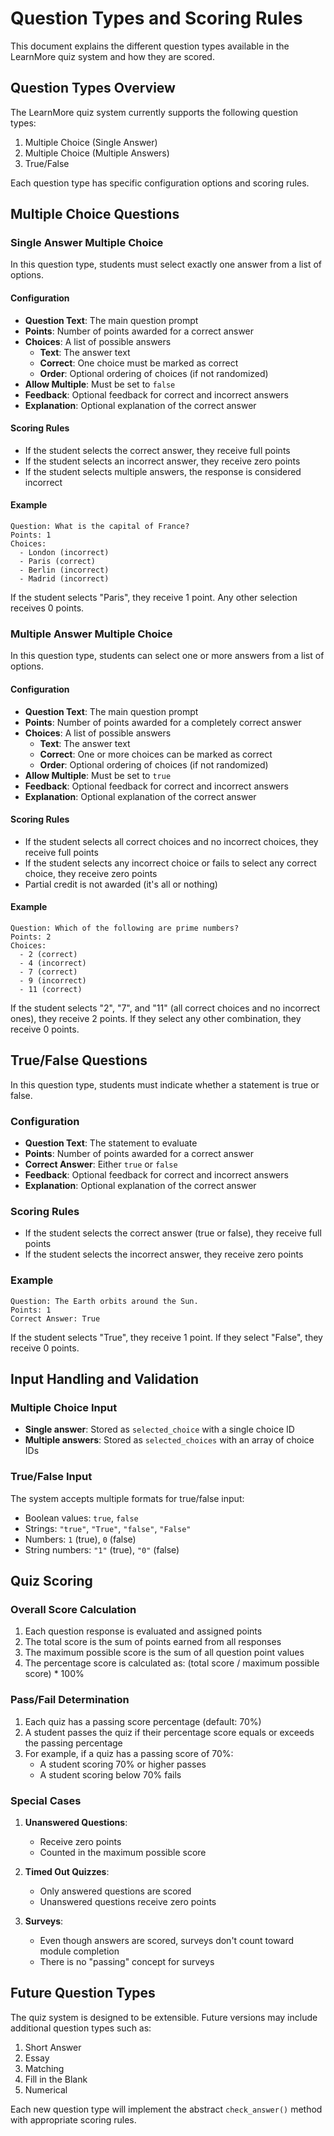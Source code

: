 # Question Types and Scoring Rules

This document explains the different question types available in the LearnMore quiz system and how they are scored.

## Question Types Overview

The LearnMore quiz system currently supports the following question types:

1. Multiple Choice (Single Answer)
2. Multiple Choice (Multiple Answers)
3. True/False

Each question type has specific configuration options and scoring rules.

## Multiple Choice Questions

### Single Answer Multiple Choice

In this question type, students must select exactly one answer from a list of options.

#### Configuration

- **Question Text**: The main question prompt
- **Points**: Number of points awarded for a correct answer
- **Choices**: A list of possible answers
  - **Text**: The answer text
  - **Correct**: One choice must be marked as correct
  - **Order**: Optional ordering of choices (if not randomized)
- **Allow Multiple**: Must be set to `false`
- **Feedback**: Optional feedback for correct and incorrect answers
- **Explanation**: Optional explanation of the correct answer

#### Scoring Rules

- If the student selects the correct answer, they receive full points
- If the student selects an incorrect answer, they receive zero points
- If the student selects multiple answers, the response is considered incorrect

#### Example

```
Question: What is the capital of France?
Points: 1
Choices:
  - London (incorrect)
  - Paris (correct)
  - Berlin (incorrect)
  - Madrid (incorrect)
```

If the student selects "Paris", they receive 1 point. Any other selection receives 0 points.

### Multiple Answer Multiple Choice

In this question type, students can select one or more answers from a list of options.

#### Configuration

- **Question Text**: The main question prompt
- **Points**: Number of points awarded for a completely correct answer
- **Choices**: A list of possible answers
  - **Text**: The answer text
  - **Correct**: One or more choices can be marked as correct
  - **Order**: Optional ordering of choices (if not randomized)
- **Allow Multiple**: Must be set to `true`
- **Feedback**: Optional feedback for correct and incorrect answers
- **Explanation**: Optional explanation of the correct answer

#### Scoring Rules

- If the student selects all correct choices and no incorrect choices, they receive full points
- If the student selects any incorrect choice or fails to select any correct choice, they receive zero points
- Partial credit is not awarded (it's all or nothing)

#### Example

```
Question: Which of the following are prime numbers?
Points: 2
Choices:
  - 2 (correct)
  - 4 (incorrect)
  - 7 (correct)
  - 9 (incorrect)
  - 11 (correct)
```

If the student selects "2", "7", and "11" (all correct choices and no incorrect ones), they receive 2 points. If they select any other combination, they receive 0 points.

## True/False Questions

In this question type, students must indicate whether a statement is true or false.

### Configuration

- **Question Text**: The statement to evaluate
- **Points**: Number of points awarded for a correct answer
- **Correct Answer**: Either `true` or `false`
- **Feedback**: Optional feedback for correct and incorrect answers
- **Explanation**: Optional explanation of the correct answer

### Scoring Rules

- If the student selects the correct answer (true or false), they receive full points
- If the student selects the incorrect answer, they receive zero points

### Example

```
Question: The Earth orbits around the Sun.
Points: 1
Correct Answer: True
```

If the student selects "True", they receive 1 point. If they select "False", they receive 0 points.

## Input Handling and Validation

### Multiple Choice Input

- **Single answer**: Stored as `selected_choice` with a single choice ID
- **Multiple answers**: Stored as `selected_choices` with an array of choice IDs

### True/False Input

The system accepts multiple formats for true/false input:
- Boolean values: `true`, `false`
- Strings: `"true"`, `"True"`, `"false"`, `"False"`
- Numbers: `1` (true), `0` (false)
- String numbers: `"1"` (true), `"0"` (false)

## Quiz Scoring

### Overall Score Calculation

1. Each question response is evaluated and assigned points
2. The total score is the sum of points earned from all responses
3. The maximum possible score is the sum of all question point values
4. The percentage score is calculated as: (total score / maximum possible score) * 100%

### Pass/Fail Determination

1. Each quiz has a passing score percentage (default: 70%)
2. A student passes the quiz if their percentage score equals or exceeds the passing percentage
3. For example, if a quiz has a passing score of 70%:
   - A student scoring 70% or higher passes
   - A student scoring below 70% fails

### Special Cases

1. **Unanswered Questions**: 
   - Receive zero points
   - Counted in the maximum possible score

2. **Timed Out Quizzes**:
   - Only answered questions are scored
   - Unanswered questions receive zero points

3. **Surveys**:
   - Even though answers are scored, surveys don't count toward module completion
   - There is no "passing" concept for surveys

## Future Question Types

The quiz system is designed to be extensible. Future versions may include additional question types such as:

1. Short Answer
2. Essay
3. Matching
4. Fill in the Blank
5. Numerical

Each new question type will implement the abstract `check_answer()` method with appropriate scoring rules.